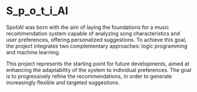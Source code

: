# S_p_o_t_i_AI
SpotiAI was born with the aim of laying the foundations for a music recommendation system capable of analyzing song characteristics and user preferences, offering personalized suggestions. To achieve this goal, the project integrates two complementary approaches: logic programming and machine learning.

This project represents the starting point for future developments, aimed at enhancing the adaptability of the system to individual preferences. The goal is to progressively refine the recommendations, in order to generate increasingly flexible and targeted suggestions.
